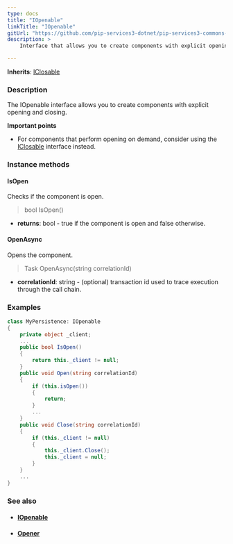 ```yaml
---
type: docs
title: "IOpenable"
linkTitle: "IOpenable"
gitUrl: "https://github.com/pip-services3-dotnet/pip-services3-commons-dotnet"
description: >
    Interface that allows you to create components with explicit opening and closing.

---
```


**Inherits**: [IClosable](../iclosable)

### Description

The IOpenable interface allows you to create components with explicit opening and closing.

**Important points**
    
- For components that perform opening on demand, consider using the [IClosable](../iclosable) interface instead.

### Instance methods

#### IsOpen
Checks if the component is open.

> bool IsOpen()

- **returns**: bool - true if the component is open and false otherwise.

#### OpenAsync
Opens the component.

> Task OpenAsync(string correlationId)

- **correlationId**: string - (optional) transaction id used to trace execution through the call chain.

### Examples

```cs
class MyPersistence: IOpenable 
{
    private object _client;
    ...
    public bool IsOpen()
    {
        return this._client != null;
    }
    public void Open(string correlationId)
    {
        if (this.isOpen())
        {
            return;
        }
        ...
    }
    public void Close(string correlationId)
    {
        if (this._client != null)
        {
            this._client.Close();
            this._client = null;
        }
    }
    ...
}
```

### See also
- #### [IOpenable](../iopenable)
- #### [Opener](../opener)

